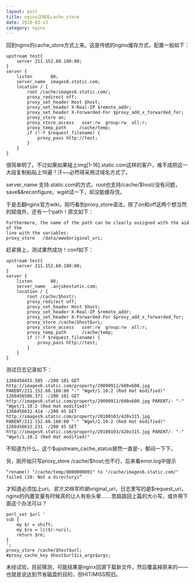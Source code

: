 ```yaml
---
layout: post
title: nginx泛域名cache_store
date: 2010-03-13
category: nginx
---
```


回到nginx的cache_store方式上来。这是传统的nginx缓存方式，配置一般如下：
```nginx
upstream test{
    server 211.152.60.180:80;
}
server {
    listen       80;
    server_name  images6.static.com;
    location / {
        root /cache/images6.static.com/;
        proxy_redirect off;
        proxy_set_header Host $host;
        proxy_set_header X-Real-IP $remote_addr;
        proxy_set_header X-Forwarded-For $proxy_add_x_forwarded_for;
        proxy_store on;
        proxy_store_access   user:rw  group:rw  all:r;
        proxy_temp_path     /cache/temp;
        if (!-f $request_filename) {
            proxy_pass http://test;
        }
    }
}
```
很简单明了。不过如果如果碰上img[1-16].static.com这样的客户，难不成把这一大段复制粘贴上16遍？汗~~必然得采用泛域名方式了。

server_name 支持.static.com的方式，root也支持/cache/$host/没有问题，save&amp;&amp;reconfigure，wget试一下，却没能缓存住。

于是去翻nginx官方wiki，刚巧看到proxy_store语法，除了on和off这两个想当然的赋值外，还有一个path！原文如下：

    Furthermore, the name of the path can be clearly assigned with the aid of the
    line with the variables:
    proxy_store   /data/www$original_uri;

赶紧换上，测试果然成功！conf如下：
```nginx
upstream test{
    server 211.152.60.180:80;
}
server {
    listen       80;
    server_name  .anjukestatic.com;
    location / {
        root /cache/$host/;
        proxy_redirect off;
        proxy_set_header Host $host;
        proxy_set_header X-Real-IP $remote_addr;
        proxy_set_header X-Forwarded-For $proxy_add_x_forwarded_for;
        proxy_store /cache/$host$uri;
        proxy_store_access   user:rw  group:rw  all:r;
        proxy_temp_path      /cache/temp;
        if (!-f $request_filename) {
            proxy_pass http://test;
        }
    }
}
```
测试日志记录如下：

    1268456455.505 -/200 101 GET http://images6.static.com/property/20090911/600x600.jpg PARENT/211.152.60.180:80 "-" "Wget/1.10.2 (Red Hat modified)"
    1268456586.371 -/200 101 GET http://images6.static.com/property/20090911/600x600.jpg PARENT/- "-" "Wget/1.10.2 (Red Hat modified)"
    1268456631.414 -/200 45 GET http://images9.static.com/property/20100103/420x315.jpg PARENT/211.152.60.180:80 "-" "Wget/1.10.2 (Red Hat modified)"
    1268456632.231 -/200 45 GET http://images9.static.com/property/20100103/420x315.jpg PARENT/- "-" "Wget/1.10.2 (Red Hat modified)"

不知道为什么，这个$upstream_cache_status居然一直是-，郁闷一下下。

另，刚开始只写proxy_store /cache/$host;也不行，后来看error.log中提示

    “rename() "/cache/temp/0000000001" to "/cache/images6.static.com/" failed (20: Not a directory)”

才知道必须加上$uri。官方文档写的是$original_uri，日志里写的是$request_uri，nginx的内置变量有时候真的让人有些头晕……
思路跳回上篇的大小写，或许用下面这个办法可以？
```nginx
perl_set $url '
sub {
    my $r = shift;
    my $re = lc($r->uri);
    return $re;
}
';
proxy_store /cache/$host$url;
#proxy_cache_key $host$url$is_args$args;
```
未经试验，目前猜测，可能结果是nginx回源下载新文件，然后覆盖掉原来的——也就是说达到节省磁盘的目的，但HIT/MISS照旧。


